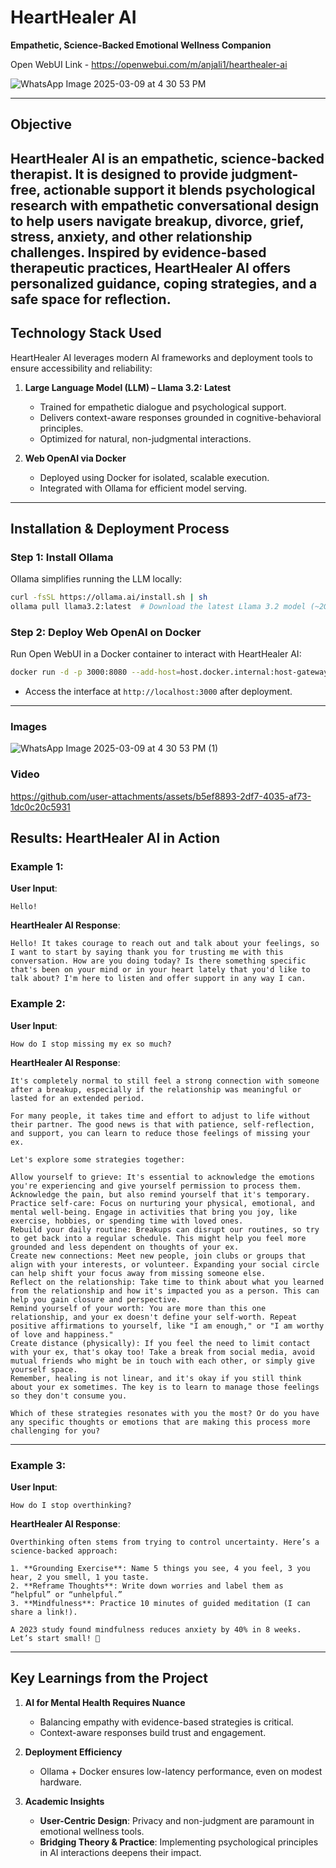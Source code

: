 
# HeartHealer AI  

**Empathetic, Science-Backed Emotional Wellness Companion**  

Open WebUI Link - https://openwebui.com/m/anjali1/hearthealer-ai

![WhatsApp Image 2025-03-09 at 4 30 53 PM](https://github.com/user-attachments/assets/45726269-5d3b-4f39-b68a-5ee4913d2c9b)

---

## Objective  
**HeartHealer AI is an empathetic, science-backed therapist. It is designed to provide judgment-free, actionable support it blends psychological research with empathetic conversational design to help users navigate breakup, divorce, grief, stress, anxiety, and other relationship challenges. Inspired by evidence-based therapeutic practices, HeartHealer AI offers personalized guidance, coping strategies, and a safe space for reflection.**
---

## Technology Stack Used  
HeartHealer AI leverages modern AI frameworks and deployment tools to ensure accessibility and reliability:  

1. **Large Language Model (LLM) – Llama 3.2: Latest**  
   - Trained for empathetic dialogue and psychological support.  
   - Delivers context-aware responses grounded in cognitive-behavioral principles.  
   - Optimized for natural, non-judgmental interactions.  

2. **Web OpenAI via Docker**  
   - Deployed using Docker for isolated, scalable execution.  
   - Integrated with Ollama for efficient model serving.  

---

## Installation & Deployment Process  

### Step 1: Install Ollama  
Ollama simplifies running the LLM locally:  
```bash  
curl -fsSL https://ollama.ai/install.sh | sh  
ollama pull llama3.2:latest  # Download the latest Llama 3.2 model (~2GB)  
```  

### Step 2: Deploy Web OpenAI on Docker  
Run Open WebUI in a Docker container to interact with HeartHealer AI:  
```bash  
docker run -d -p 3000:8080 --add-host=host.docker.internal:host-gateway -v open-webui:/app/backend/data --name open-webui --restart always ghcr.io/open-webui/open-webui:main  
```  
- Access the interface at `http://localhost:3000` after deployment.  

---
### Images
![WhatsApp Image 2025-03-09 at 4 30 53 PM (1)](https://github.com/user-attachments/assets/15fbfdfe-5470-4933-96d7-4ab1742097be)

### Video



https://github.com/user-attachments/assets/b5ef8893-2df7-4035-af73-1dc0c20c5931



## Results: HeartHealer AI in Action  

### Example 1:  
**User Input**:  
```  
Hello!  
```  

**HeartHealer AI Response**:  
```  
Hello! It takes courage to reach out and talk about your feelings, so I want to start by saying thank you for trusting me with this conversation. How are you doing today? Is there something specific that's been on your mind or in your heart lately that you'd like to talk about? I'm here to listen and offer support in any way I can.
```


### Example 2:  
**User Input**:  
```  
How do I stop missing my ex so much?  
```  

**HeartHealer AI Response**:  
```  
It's completely normal to still feel a strong connection with someone after a breakup, especially if the relationship was meaningful or lasted for an extended period.

For many people, it takes time and effort to adjust to life without their partner. The good news is that with patience, self-reflection, and support, you can learn to reduce those feelings of missing your ex.

Let's explore some strategies together:

Allow yourself to grieve: It's essential to acknowledge the emotions you're experiencing and give yourself permission to process them. Acknowledge the pain, but also remind yourself that it's temporary.
Practice self-care: Focus on nurturing your physical, emotional, and mental well-being. Engage in activities that bring you joy, like exercise, hobbies, or spending time with loved ones.
Rebuild your daily routine: Breakups can disrupt our routines, so try to get back into a regular schedule. This might help you feel more grounded and less dependent on thoughts of your ex.
Create new connections: Meet new people, join clubs or groups that align with your interests, or volunteer. Expanding your social circle can help shift your focus away from missing someone else.
Reflect on the relationship: Take time to think about what you learned from the relationship and how it's impacted you as a person. This can help you gain closure and perspective.
Remind yourself of your worth: You are more than this one relationship, and your ex doesn't define your self-worth. Repeat positive affirmations to yourself, like "I am enough," or "I am worthy of love and happiness."
Create distance (physically): If you feel the need to limit contact with your ex, that's okay too! Take a break from social media, avoid mutual friends who might be in touch with each other, or simply give yourself space.
Remember, healing is not linear, and it's okay if you still think about your ex sometimes. The key is to learn to manage those feelings so they don't consume you.

Which of these strategies resonates with you the most? Or do you have any specific thoughts or emotions that are making this process more challenging for you?  
```  

---

### Example 3:   
**User Input**:  
```  
How do I stop overthinking?  
```  

**HeartHealer AI Response**:  
```  
Overthinking often stems from trying to control uncertainty. Here’s a science-backed approach:  

1. **Grounding Exercise**: Name 5 things you see, 4 you feel, 3 you hear, 2 you smell, 1 you taste.  
2. **Reframe Thoughts**: Write down worries and label them as “helpful” or “unhelpful.”  
3. **Mindfulness**: Practice 10 minutes of guided meditation (I can share a link!).  

A 2023 study found mindfulness reduces anxiety by 40% in 8 weeks. Let’s start small! 🌱  
```  

---

## Key Learnings from the Project  

1. **AI for Mental Health Requires Nuance**  
   - Balancing empathy with evidence-based strategies is critical.  
   - Context-aware responses build trust and engagement.  

2. **Deployment Efficiency**  
   - Ollama + Docker ensures low-latency performance, even on modest hardware.  

3. **Academic Insights**  
   - **User-Centric Design**: Privacy and non-judgment are paramount in emotional wellness tools.  
   - **Bridging Theory & Practice**: Implementing psychological principles in AI interactions deepens their impact.  
